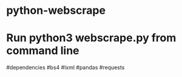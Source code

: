 # python-webscrape
# Run python3 webscrape.py from command line

#dependencies
#bs4
#lxml
#pandas
#requests